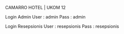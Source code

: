 CAMARRO HOTEL | UKOM 12

Login Admin
User : admin
Pass : admin

Login Resepsionis
User : resepsionis
Pass : resepsionis